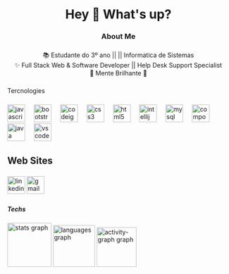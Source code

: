 <h1 align="center">Hey 👋 What's up?</h1>

###

<h3 align="center">About Me</h3>

###

<p align="center">📚  Estudante do 3º ano ||  || Informatica de Sistemas <br>✨ Full Stack Web & Software Developer || Help Desk Support Specialist<br>🎯 Mente Brilhante 🎲</p>

###

<p align="left">Tercnologies</p>

###

<div align="left">
  <img src="https://img.shields.io/badge/JavaScript-F7DF1E?logo=javascript&logoColor=black&style=for-the-badge" height="40" alt="javascript logo"  />
  <img width="12" />
  <img src="https://img.shields.io/badge/Bootstrap-7952B3?logo=bootstrap&logoColor=white&style=for-the-badge" height="40" alt="bootstrap logo"  />
  <img width="12" />
  <img src="https://img.shields.io/badge/CodeIgniter-EF4223?logo=codeigniter&logoColor=white&style=for-the-badge" height="40" alt="codeigniter logo"  />
  <img width="12" />
  <img src="https://img.shields.io/badge/CSS3-1572B6?logo=css3&logoColor=white&style=for-the-badge" height="40" alt="css3 logo"  />
  <img width="12" />
  <img src="https://img.shields.io/badge/HTML5-E34F26?logo=html5&logoColor=white&style=for-the-badge" height="40" alt="html5 logo"  />
  <img width="12" />
  <img src="https://img.shields.io/badge/IntelliJ IDEA-000000?logo=intellijidea&logoColor=white&style=for-the-badge" height="40" alt="intellij logo"  />
  <img width="12" />
  <img src="https://img.shields.io/badge/MySQL-4479A1?logo=mysql&logoColor=white&style=for-the-badge" height="40" alt="mysql logo"  />
  <img width="12" />
  <img src="https://img.shields.io/badge/Composer-885630?logo=composer&logoColor=white&style=for-the-badge" height="40" alt="composer logo"  />
  <img width="12" />
  <img src="https://skillicons.dev/icons?i=java" height="40" alt="java logo"  />
  <img width="12" />
  <img src="https://img.shields.io/badge/Visual Studio Code-007ACC?logo=visualstudiocode&logoColor=white&style=for-the-badge" height="40" alt="vscode logo"  />
</div>

###

<h2 align="left">Web Sites</h2>

###

<div align="left">
  <img src="https://img.shields.io/static/v1?message=LinkedIn&logo=linkedin&label=&color=0077B5&logoColor=white&labelColor=&style=for-the-badge" height="40" alt="linkedin logo"  />
  <img src="https://img.shields.io/static/v1?message=Gmail&logo=gmail&label=&color=D14836&logoColor=white&labelColor=&style=for-the-badge" height="40" alt="gmail logo"  />
</div>

###

<h5 align="left">Techs</h5>

###

<div align="left">
  <img src="https://github-readme-stats.vercel.app/api?username=pintomiguel&hide_title=false&hide_rank=false&show_icons=true&include_all_commits=true&count_private=true&disable_animations=false&theme=dracula&locale=pt-br&hide_border=false&order=1" height="100" alt="stats graph"  />
  <img src="https://github-readme-stats.vercel.app/api/top-langs?username=pintomiguel&locale=en&hide_title=false&layout=compact&card_width=320&langs_count=5&theme=nightowl&hide_border=false&order=2" height="95" alt="languages graph"  />
  <img src="https://github-readme-activity-graph.vercel.app/graph?username=pintomiguel&radius=15&theme=react&area=true&order=5" height="90" alt="activity-graph graph"  />
</div>

###
